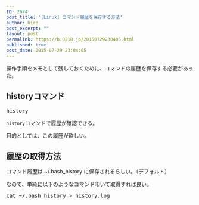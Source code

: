 ```yaml
---
ID: 2074
post_title: '[Linux] コマンド履歴を保存する方法'
author: hiro
post_excerpt: ""
layout: post
permalink: https://b.0218.jp/20150729230405.html
published: true
post_date: 2015-07-29 23:04:05
---
```

操作手順をメモとして残しておくために、コマンドの履歴を保存する必要があった。
<!--more-->
<h2>historyコマンド</h2>
<pre class="cmd">history</pre>
<code>history</code>コマンドで履歴が確認できる。

目的としては、この履歴が欲しい。

<h2>履歴の取得方法</h2>
コマンド履歴は ~/.bash_history に保存されるらしい。（デフォルト）

なので、単純に以下のようなコマンド叩いて取得すれば良い。
<pre class="cmd">cat ~/.bash_history > history.log</pre>
